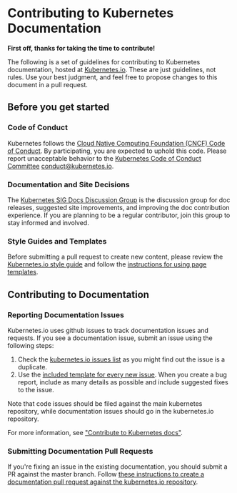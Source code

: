 # Contributing to Kubernetes Documentation

**First off, thanks for taking the time to contribute!**

The following is a set of guidelines for contributing to Kubernetes documentation, hosted at [Kubernetes.io](http://kubernetes.io/).
These are just guidelines, not rules. Use your best judgment, and feel free to propose changes to this document in a pull request.

## Before you get started

### Code of Conduct

Kubernetes follows the [Cloud Native Computing Foundation (CNCF) Code of Conduct](https://github.com/cncf/foundation/blob/master/code-of-conduct.md). By participating, you are expected to uphold this code. Please report unacceptable behavior to the
[Kubernetes Code of Conduct Committee](https://github.com/kubernetes/community/tree/master/committee-code-of-conduct) <conduct@kubernetes.io>.

### Documentation and Site Decisions

The [Kubernetes SIG Docs Discussion Group](https://groups.google.com/forum/#!forum/kubernetes-sig-docs) is the discussion group for doc releases, suggested site improvements, and improving the doc contribution experience. If you are planning to be a regular contributor, join this group to stay informed and involved.

### Style Guides and Templates

Before submitting a pull request to create new content, please review the [Kubernetes.io style guide](http://kubernetes.io/docs/home/contribute/style-guide/) and follow the [instructions for using page templates](http://kubernetes.io/docs/home/contribute/page-templates/).


## Contributing to Documentation

### Reporting Documentation Issues

Kubernetes.io uses github issues to track documentation issues and requests. If you see a documentation issue, submit an issue using the following steps:

1. Check the [kubernetes.io issues list](https://github.com/kubernetes/website/issues) as you might find out the issue is a duplicate.
2. Use the [included template for every new issue](https://github.com/kubernetes/website/issues/new).  When you create a bug report, include as many details as possible and include suggested fixes to the issue.

Note that code issues should be filed against the main kubernetes repository, while documentation issues should go in the kubernetes.io repository.

For more information, see ["Contribute to Kubernetes docs"](https://kubernetes.io/docs/contribute/).

### Submitting Documentation Pull Requests

If you're fixing an issue in the existing documentation, you should submit a PR against the master branch.  Follow [these instructions to create a documentation pull request against the kubernetes.io repository](http://kubernetes.io/docs/home/contribute/create-pull-request/).
